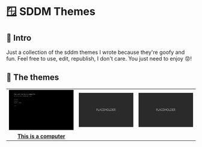 # 🪟 SDDM Themes

## 🚀 Intro

Just a collection of the sddm themes I wrote because they're goofy and fun. Feel free to use, edit, republish, I don't care. You just need to enjoy 😡!

## 🎨 The themes

<style>
    td {
        text-align: center;
        font-weight: bold;
    }
</style>

<table>
    <tr>
        <td><img src="./this-is-computer/preview.png" width="247"></td>
        <td><img src="placeholder.png" width="247"></td>
        <td><img src="placeholder.png" width="247"></td>
    </tr>
    <tr>
        <td><a href="./this-is-computer/">This is a computer</a></td>
        <td></td>
        <td></td>
    </tr>
    <tr>
    </tr>
</table>
